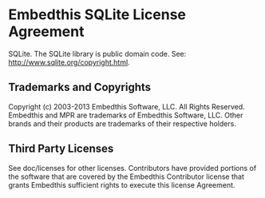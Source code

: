 Embedthis SQLite License Agreement
===

SQLite. The SQLite library is public domain code. See: http://www.sqlite.org/copyright.html.

Trademarks and Copyrights
---
Copyright (c) 2003-2013 Embedthis Software, LLC. All Rights Reserved.
Embedthis and MPR are trademarks of Embedthis Software, LLC. Other brands and their products are trademarks of their
respective holders.

Third Party Licenses
---
See doc/licenses for other licenses. Contributors have provided portions of the software that are covered by the Embedthis
Contributor license that grants Embedthis sufficient rights to execute this license Agreement.


